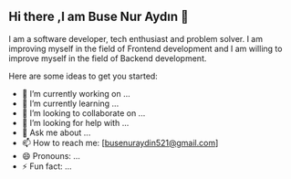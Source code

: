 ## Hi there ,I am Buse Nur Aydın 👋

I am a software developer, tech enthusiast and problem solver. I am improving myself in the field of Frontend development and I am willing to improve myself in the field of Backend development.



Here are some ideas to get you started:

- 🔭 I’m currently working on ...
- 🌱 I’m currently learning ...
- 👯 I’m looking to collaborate on ...
- 🤔 I’m looking for help with ...
- 💬 Ask me about ...
- 📫 How to reach me: [busenuraydin521@gmail.com]
- 😄 Pronouns: ...
- ⚡ Fun fact: ...

